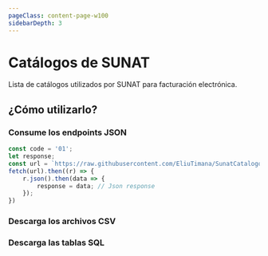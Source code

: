```yaml
---
pageClass: content-page-w100
sidebarDepth: 3
---
```


# Catálogos de SUNAT
Lista de catálogos utilizados por SUNAT para facturación electrónica.

## ¿Cómo utilizarlo?
### Consume los endpoints JSON
```javascript
const code = '01';
let response;
const url = `https://raw.githubusercontent.com/EliuTimana/SunatCatalogos/master/data/08/${code}.json`; 
fetch(url).then((r) => {
    r.json().then(data => {
        response = data; // Json response
    });
})
```
<data-fetcher type="json"></data-fetcher>

### Descarga los archivos CSV
<data-fetcher type="csv"></data-fetcher>

### Descarga las tablas SQL
<data-fetcher type="sql"></data-fetcher>
